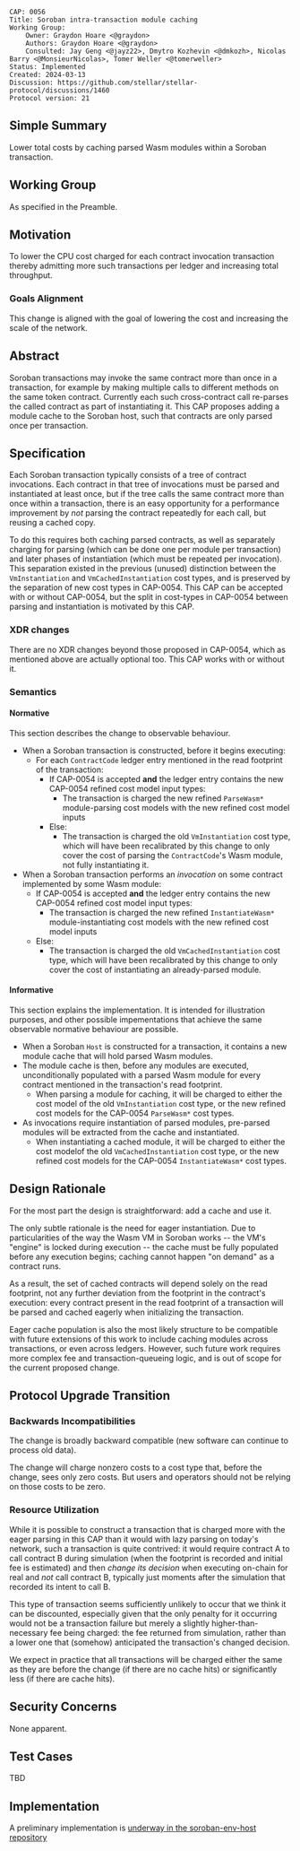 ```
CAP: 0056
Title: Soroban intra-transaction module caching
Working Group:
    Owner: Graydon Hoare <@graydon>
    Authors: Graydon Hoare <@graydon>
    Consulted: Jay Geng <@jayz22>, Dmytro Kozhevin <@dmkozh>, Nicolas Barry <@MonsieurNicolas>, Tomer Weller <@tomerweller>
Status: Implemented
Created: 2024-03-13
Discussion: https://github.com/stellar/stellar-protocol/discussions/1460
Protocol version: 21
```

## Simple Summary

Lower total costs by caching parsed Wasm modules within a Soroban transaction.

## Working Group

As specified in the Preamble.

## Motivation

To lower the CPU cost charged for each contract invocation transaction thereby admitting more such transactions per ledger and increasing total throughput.

### Goals Alignment

This change is aligned with the goal of lowering the cost and increasing the scale of the network.

## Abstract

Soroban transactions may invoke the same contract more than once in a transaction, for example by making multiple calls to different methods on the same token contract. Currently each such cross-contract call re-parses the called contract as part of instantiating it. This CAP proposes adding a module cache to the Soroban host, such that contracts are only parsed once per transaction.

## Specification

Each Soroban transaction typically consists of a tree of contract invocations. Each contract in that tree of invocations must be parsed and instantiated at least once, but if the tree calls the same contract more than once within a transaction, there is an easy opportunity for a performance improvement by _not_ parsing the contract repeatedly for each call, but reusing a cached copy.

To do this requires both caching parsed contracts, as well as separately charging for parsing (which can be done one per module per transaction) and later phases of instantiation (which must be repeated per invocation). This separation existed in the previous (unused) distinction between the `VmInstantiation` and `VmCachedInstantiation` cost types, and is preserved by the separation of new cost types in CAP-0054. This CAP can be accepted with or without CAP-0054, but the split in cost-types in CAP-0054 between parsing and instantiation is motivated by this CAP.

### XDR changes

There are no XDR changes beyond those proposed in CAP-0054, which as mentioned above are actually optional too. This CAP works with or without it.

### Semantics

#### Normative

This section describes the change to observable behaviour.

- When a Soroban transaction is constructed, before it begins executing:
    - For each `ContractCode` ledger entry mentioned in the read footprint of the transaction:
        - If CAP-0054 is accepted **and** the ledger entry contains the new CAP-0054 refined cost model input types:
            - The transaction is charged the new refined `ParseWasm*` module-parsing cost models with the new refined cost model inputs
        - Else:
            - The transaction is charged the old `VmInstantiation` cost type, which will have been recalibrated by this change to only cover the cost of parsing the `ContractCode`'s Wasm module, not fully instantiating it.
- When a Soroban transaction performs an _invocation_ on some contract implemented by some Wasm module:
    - If CAP-0054 is accepted **and** the ledger entry contains the new CAP-0054 refined cost model input types:
        - The transaction is charged the new refined `InstantiateWasm*` module-instantiating cost models with the new refined cost model inputs
    - Else:
        - The transaction is charged the old `VmCachedInstantiation` cost type, which will have been recalibrated by this change to only cover the cost of instantiating an already-parsed module.

#### Informative

This section explains the implementation. It is intended for illustration purposes, and other possible impementations that achieve the same observable normative behaviour are possible.

- When a Soroban `Host` is constructed for a transaction, it contains a new module cache that will hold parsed Wasm modules.
- The module cache is then, before any modules are executed, unconditionally populated with a parsed Wasm module for every contract mentioned in the transaction's read footprint.
    - When parsing a module for caching, it will be charged to either the cost model of the old `VmInstantiation` cost type, or the new refined cost models for the CAP-0054 `ParseWasm*` cost types.
- As invocations require instantiation of parsed modules, pre-parsed modules will be extracted from the cache and instantiated.
    - When instantiating a cached module, it will be charged to either the cost modelof the old `VmCachedInstantiation` cost type, or the new refined cost models for the CAP-0054 `InstantiateWasm*` cost types.

## Design Rationale

For the most part the design is straightforward: add a cache and use it.

The only subtle rationale is the need for eager instantiation. Due to particularities of the way the Wasm VM in Soroban works -- the VM's "engine" is locked during execution -- the cache must be fully populated before any execution begins; caching cannot happen "on demand" as a contract runs.

As a result, the set of cached contracts will depend solely on the read footprint, not any further deviation from the footprint in the contract's execution: every contract present in the read footprint of a transaction will be parsed and cached eagerly when initializing the transaction.

Eager cache population is also the most likely structure to be compatible with future extensions of this work to include caching modules across transactions, or even across ledgers. However, such future work requires more complex fee and transaction-queueing logic, and is out of scope for the current proposed change.

## Protocol Upgrade Transition

### Backwards Incompatibilities

The change is broadly backward compatible (new software can continue to process old data).

The change will charge nonzero costs to a cost type that, before the change, sees only zero costs. But users and operators should not be relying on those costs to be zero.

### Resource Utilization

While it is possible to construct a transaction that is charged more with the eager parsing in this CAP than it would with lazy parsing on today's network, such a transaction is quite contrived: it would require contract A to call contract B during simulation (when the footprint is recorded and initial fee is estimated) and then _change its decision_ when executing on-chain for real and _not_ call contract B, typically just moments after the simulation that recorded its intent to call B.

This type of transaction seems sufficiently unlikely to occur that we think it can be discounted, especially given that the only penalty for it occurring would not be a transaction failure but merely a slightly higher-than-necessary fee being charged: the fee returned from simulation, rather than a lower one that (somehow) anticipated the transaction's changed decision.

We expect in practice that all transactions will be charged either the same as they are before the change (if there are no cache hits) or significantly less (if there are cache hits).

## Security Concerns

None apparent.

## Test Cases

TBD

## Implementation

A preliminary implementation is [underway in the soroban-env-host repository](https://github.com/stellar/rs-soroban-env/pull/1359)
